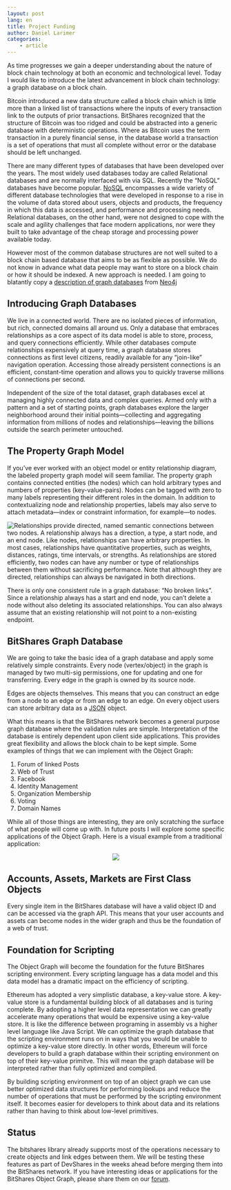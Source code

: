 ```yaml
---
layout: post
lang: en
title: Project Funding
author: Daniel Larimer
categories: 
    - article
---
```


As time progresses we gain a deeper understanding about the nature of block chain technology at both an economic and technological level.   Today I would like to introduce the latest advancement in block chain technology: a graph database on a block chain.   

Bitcoin introduced a new data structure called a block chain which is little more than a linked list of transactions where the inputs of every transaction link to the outputs of prior transactions.   BitShares recognized that the structure of Bitcoin was too ridged and could be abstracted into a generic database with deterministic operations.   Where as Bitcoin uses the term transaction in a purely financial sense, in the database world a transaction is a set of operations that must all complete without error or the database should be left unchanged.   

There are many different types of databases that have been developed over the years.  The most widely used databases today are called Relational databases and are normally interfaced with via SQL.   Recently the “NoSQL” databases have become popular.  [NoSQL](http://www.mongodb.com/nosql-explained) encompasses a wide variety of different database technologies that were developed in response to a rise in the volume of data stored about users, objects and products, the frequency in which this data is accessed, and performance and processing needs. Relational databases, on the other hand, were not designed to cope with the scale and agility challenges that face modern applications, nor were they built to take advantage of the cheap storage and processing power available today. 

However most of the common database structures are not well suited to a block chain based database that aims to be as flexible as possible.  We do not know in advance what data people may want to store on a block chain or how it should be indexed.  A new approach is needed.  I am going to blatantly copy a [description of graph databases](http://neo4j.com/developer/graph-database/) from <a href="http://www.amazon.com/gp/product/1484200233/ref=as_li_tl?ie=UTF8&camp=1789&creative=9325&creativeASIN=1484200233&linkCode=as2&tag=bytesblog-20&linkId=7HYKKFCIBZWY3OD5">Neo4j</a><img src="http://ir-na.amazon-adsystem.com/e/ir?t=bytesblog-20&l=as2&o=1&a=1484200233" width="1" height="1" border="0" alt="" style="border:none !important; margin:0px !important;" />
   
## Introducing Graph Databases 

We live in a connected world. There are no isolated pieces of information, but rich, connected domains all around us. Only a database that embraces relationships as a core aspect of its data model is able to store, process, and query connections efficiently. While other databases compute relationships expensively at query time, a graph database stores connections as first level citizens, readily available for any “join-like” navigation operation. Accessing those already persistent connections is an efficient, constant-time operation and allows you to quickly traverse millions of connections per second.

Independent of the size of the total dataset, graph databases excel at managing highly connected data and complex queries. Armed only with a pattern and a set of starting points, graph databases explore the larger neighborhood around their initial points—​collecting and aggregating information from millions of nodes and relationships—​leaving the billions outside the search perimeter untouched.

## The Property Graph Model

If you’ve ever worked with an object model or entity relationship diagram, the labeled property graph model will seem familiar. The property graph contains connected entities (the nodes) which can hold arbitrary types and numbers of properties (key-value-pairs). Nodes can be tagged with zero to many labels representing their different roles in the domain. In addition to contextualizing node and relationship properties, labels may also serve to attach metadata—​index or constraint information, for example—​to nodes.

<img src="/media/graphdb.png" style="float:left;"/>
Relationships provide directed, named semantic connections between two nodes. A relationship always has a direction, a type, a start node, and an end node. Like nodes, relationships can have arbitrary properties. In most cases, relationships have quantitative properties, such as weights, distances, ratings, time intervals, or strengths. As relationships are stored efficiently, two nodes can have any number or type of relationships between them without sacrificing performance. Note that although they are directed, relationships can always be navigated in both directions.


There is only one consistent rule in a graph database: “No broken links”. Since a relationship always has a start and end node, you can’t delete a node without also deleting its associated relationships. You can also always assume that an existing relationship will not point to a non-existing endpoint.

## BitShares Graph Database

We are going to take the basic idea of a graph database and apply some relatively simple constraints.    Every node (vertex/object) in the graph is managed by two multi-sig permissions, one for updating and one for transferring.   Every edge in the graph is owned by its source node.

Edges are objects themselves.   This means that you can construct an edge from a node to an edge or from an edge to an edge.    On every object users can store arbitrary data as a <a href="http://www.amazon.com/gp/product/1500650404/ref=as_li_tl?ie=UTF8&camp=1789&creative=9325&creativeASIN=1500650404&linkCode=as2&tag=bytesblog-20&linkId=WLVK6IEOQCNTEFDO">JSON</a><img src="http://ir-na.amazon-adsystem.com/e/ir?t=bytesblog-20&l=as2&o=1&a=1500650404" width="1" height="1" border="0" alt="" style="border:none !important; margin:0px !important;" />
 object.     

What this means is that the BitShares network becomes a general purpose graph database where the validation rules are simple.   Interpretation of the database is entirely dependent upon client side applications.   This provides great flexibility and allows the block chain to be kept simple.   Some examples of things that we can implement with the Object Graph:

1. Forum of linked Posts 
2. Web of Trust
3. Facebook
4. Identity Management 
5. Organization Membership
6. Voting 
7. Domain Names

While all of those things are interesting, they are only scratching the surface of what people will come up with.  In future posts I will explore some specific applications of the Object Graph.  Here is a visual example from a traditional application:

<center>
<img src="/media/property_graph_model.png" />
</center>

## Accounts, Assets, Markets are First Class Objects 

Every single item in the BitShares database will have a valid object ID and can be accessed via the graph API.  This means that your user accounts and assets can become nodes in the wider graph and thus be the foundation of a web of trust.   

## Foundation for Scripting

The Object Graph will become the foundation for the future BitShares scripting environment.  Every scripting language has a data model and this data model has a dramatic impact on the efficiency of scripting.  

Ethereum has adopted a very simplistic database, a key-value store.   A key-value store is a fundamental building block of all databases and is turing complete.   By adopting a higher level data representation we can greatly accelerate many operations that would be expensive using a key-value store.   It is like the difference between programing in assembly vs a higher level language like Java Script.  We can optimize the graph database that the scripting environment runs on in ways that you would be unable to optimize a key-value store directly.   In other words, Ethereum will force developers to build a graph database within their scripting environment on top of their key-value primitve.  This will mean the graph database will be interpreted rather than fully optimized and compiled.  

By building scripting environment on top of an object graph we can use better optimized data structures for performing lookups and reduce the number of operations that must be performed by the scripting environment itself.   It becomes easier for developers to think about data and its relations rather than having to think about low-level primitives.

## Status 

The bitshares library already supports most of the operations necessary to create objects and link edges between them.   We will be testing these features as part of DevShares in the weeks ahead before merging them into the BitShares network.   If you have interesting ideas or applications for the BitShares Object Graph, please share them on our [forum](https://bitsharestalk.org).



